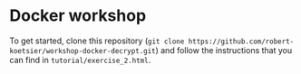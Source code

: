 # Docker workshop

To get started, clone this repository (`git clone https://github.com/robert-koetsier/workshop-docker-decrypt.git`)
and follow the instructions that you can find in `tutorial/exercise_2.html`.
